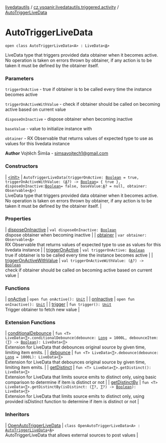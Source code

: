 [livedatautils](../../index.md) / [cz.ysqanir.livedatautils.triggered.activity](../index.md) / [AutoTriggerLiveData](./index.md)

# AutoTriggerLiveData

`open class AutoTriggerLiveData<A> : LiveData<`[`A`](index.md#A)`>`

LiveData type that triggers provided data obtainer when it becomes active.
No operation is taken on errors thrown by obtainer, if any action is to be taken it must be defined by the obtainer itself.

### Parameters

`triggerOnActive` - true if obtainer is to be called every time the instance becomes active

`triggerOnActiveWithValue` - check if obtainer should be called on becoming active based on current value

`disposeOnInactive` - dispose obtainer when becoming inactive

`baseValue` - value to initialize instance with

`obtainer` - RX Observable that returns values of expected type to use as values for this livedata instance

**Author**
Vojtěch Šimša - simsavojtech1@gmail.com

### Constructors

| [&lt;init&gt;](-init-.md) | `AutoTriggerLiveData(triggerOnActive: `[`Boolean`](https://kotlinlang.org/api/latest/jvm/stdlib/kotlin/-boolean/index.html)` = true, triggerOnActiveWithValue: (`[`A`](index.md#A)`?) -> `[`Boolean`](https://kotlinlang.org/api/latest/jvm/stdlib/kotlin/-boolean/index.html)` = { true }, disposeOnInactive: `[`Boolean`](https://kotlinlang.org/api/latest/jvm/stdlib/kotlin/-boolean/index.html)` = false, baseValue: `[`A`](index.md#A)`? = null, obtainer: Observable<`[`A`](index.md#A)`>)`<br>LiveData type that triggers provided data obtainer when it becomes active. No operation is taken on errors thrown by obtainer, if any action is to be taken it must be defined by the obtainer itself. |

### Properties

| [disposeOnInactive](dispose-on-inactive.md) | `val disposeOnInactive: `[`Boolean`](https://kotlinlang.org/api/latest/jvm/stdlib/kotlin/-boolean/index.html)<br>dispose obtainer when becoming inactive |
| [obtainer](obtainer.md) | `var obtainer: Observable<`[`A`](index.md#A)`>`<br>RX Observable that returns values of expected type to use as values for this livedata instance |
| [triggerOnActive](trigger-on-active.md) | `val triggerOnActive: `[`Boolean`](https://kotlinlang.org/api/latest/jvm/stdlib/kotlin/-boolean/index.html)<br>true if obtainer is to be called every time the instance becomes active |
| [triggerOnActiveWithValue](trigger-on-active-with-value.md) | `val triggerOnActiveWithValue: (`[`A`](index.md#A)`?) -> `[`Boolean`](https://kotlinlang.org/api/latest/jvm/stdlib/kotlin/-boolean/index.html)<br>check if obtainer should be called on becoming active based on current value |

### Functions

| [onActive](on-active.md) | `open fun onActive(): `[`Unit`](https://kotlinlang.org/api/latest/jvm/stdlib/kotlin/-unit/index.html) |
| [onInactive](on-inactive.md) | `open fun onInactive(): `[`Unit`](https://kotlinlang.org/api/latest/jvm/stdlib/kotlin/-unit/index.html) |
| [trigger](trigger.md) | `fun trigger(): `[`Unit`](https://kotlinlang.org/api/latest/jvm/stdlib/kotlin/-unit/index.html)<br>Trigger obtainer to fetch new value |

### Extension Functions

| [conditionalDebounce](../../cz.ysqanir.livedatautils/androidx.lifecycle.-live-data/conditional-debounce.md) | `fun <T> LiveData<`[`T`](../../cz.ysqanir.livedatautils/androidx.lifecycle.-live-data/conditional-debounce.md#T)`>.conditionalDebounce(debounce: `[`Long`](https://kotlinlang.org/api/latest/jvm/stdlib/kotlin/-long/index.html)` = 1000L, debounceItem: (`[`T`](../../cz.ysqanir.livedatautils/androidx.lifecycle.-live-data/conditional-debounce.md#T)`) -> `[`Boolean`](https://kotlinlang.org/api/latest/jvm/stdlib/kotlin/-boolean/index.html)`): LiveData<`[`T`](../../cz.ysqanir.livedatautils/androidx.lifecycle.-live-data/conditional-debounce.md#T)`>`<br>Extension for LiveData that debounces original source by given time, limiting item emits. |
| [debounce](../../cz.ysqanir.livedatautils/androidx.lifecycle.-live-data/debounce.md) | `fun <T> LiveData<`[`T`](../../cz.ysqanir.livedatautils/androidx.lifecycle.-live-data/debounce.md#T)`>.debounce(debounce: `[`Long`](https://kotlinlang.org/api/latest/jvm/stdlib/kotlin/-long/index.html)` = 1000L): LiveData<`[`T`](../../cz.ysqanir.livedatautils/androidx.lifecycle.-live-data/debounce.md#T)`>`<br>Extension for LiveData that debounces original source by given time, limiting item emits. |
| [getDistinct](../../cz.ysqanir.livedatautils/androidx.lifecycle.-live-data/get-distinct.md) | `fun <T> LiveData<`[`T`](../../cz.ysqanir.livedatautils/androidx.lifecycle.-live-data/get-distinct.md#T)`>.getDistinct(): LiveData<`[`T`](../../cz.ysqanir.livedatautils/androidx.lifecycle.-live-data/get-distinct.md#T)`>`<br>Extension for LiveData that limits source emits to distinct only, using basic comparison to determine if item is distinct or not |
| [getDistinctBy](../../cz.ysqanir.livedatautils/androidx.lifecycle.-live-data/get-distinct-by.md) | `fun <T> LiveData<`[`T`](../../cz.ysqanir.livedatautils/androidx.lifecycle.-live-data/get-distinct-by.md#T)`>.getDistinctBy(isDistinct: (`[`T`](../../cz.ysqanir.livedatautils/androidx.lifecycle.-live-data/get-distinct-by.md#T)`?, `[`T`](../../cz.ysqanir.livedatautils/androidx.lifecycle.-live-data/get-distinct-by.md#T)`?) -> `[`Boolean`](https://kotlinlang.org/api/latest/jvm/stdlib/kotlin/-boolean/index.html)`): LiveData<`[`T`](../../cz.ysqanir.livedatautils/androidx.lifecycle.-live-data/get-distinct-by.md#T)`>`<br>Extension for LiveData that limits source emits to distinct only, using provided isDistinct function to determine if item is distinct or not |

### Inheritors

| [OpenAutoTriggerLiveData](../-open-auto-trigger-live-data/index.md) | `class OpenAutoTriggerLiveData<A> : `[`AutoTriggerLiveData`](./index.md)`<`[`A`](../-open-auto-trigger-live-data/index.md#A)`>`<br>AutoTriggerLiveData that allows external sources to post values |

